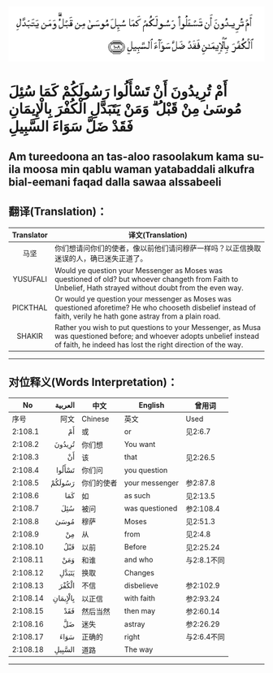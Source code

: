 ![002:108](images/002_108.gif)

#   أَمْ تُرِيدُونَ أَنْ تَسْأَلُوا رَسُولَكُمْ كَمَا سُئِلَ مُوسَىٰ مِنْ قَبْلُ ۗ وَمَنْ يَتَبَدَّلِ الْكُفْرَ بِالْإِيمَانِ فَقَدْ ضَلَّ سَوَاءَ السَّبِيلِ 

## Am tureedoona an tas-aloo rasoolakum kama su-ila moosa min qablu waman yatabaddali alkufra bial-eemani faqad dalla sawaa alssabeeli

## 翻译(Translation)：

| Translator | 译文(Translation)                                            |
|:----------:| ------------------------------------------------------------ |
| 马坚       | 你们想请问你们的使者，像以前他们请问穆萨一样吗？以正信换取迷误的人，确已迷失正道了。 |
| YUSUFALI   | Would ye question your Messenger as Moses was questioned of old? but whoever changeth from Faith to Unbelief, Hath strayed without doubt from the even way. |
| PICKTHAL   | Or would ye question your messenger as Moses was questioned aforetime? He who chooseth disbelief instead of faith, verily he hath gone astray from a plain road. |
| SHAKIR     | Rather you wish to put questions to your Messenger, as Musa was questioned before; and whoever adopts unbelief instead of faith, he indeed has lost the right direction of the way. |

---

## 对位释义(Words Interpretation)：

| No       |  العربية | 中文       | English        | 曾用词      |
| -------- | -------: | ---------- | -------------- | ----------- |
| 序号     |     阿文 | Chinese    | 英文           | Used        |
| 2:108.1  |       أَمْ | 或         | or             | 见2:6.7     |
| 2:108.2  |   تُرِيدُونَ | 你们想     | You want       |             |
| 2:108.3  |       أَنْ | 该         | that           | 见2:26.5    |
| 2:108.4  |   تَسْأَلُوا | 你们问     | you question   |             |
| 2:108.5  |   رَسُولَكُمْ | 你们的使者 | your messenger | 参2:87.8    |
| 2:108.6  |      كَمَا | 如         | as such        | 见2:13.5    |
| 2:108.7  |      سُئِلَ | 被问       | was questioned | 参2:108.4   |
| 2:108.8  |     مُوسَىٰ | 穆萨       | Moses          | 见2:51.3    |
| 2:108.9  |       مِنْ | 从         | from           | 见2:4.8     |
| 2:108.10 |      قَبْلُ | 以前       | Before         | 见2:25.24   |
| 2:108.11 |      وَمَنْ | 和谁       | and who        | 与2:8.1不同 |
| 2:108.12 |    يَتَبَدَّلِ | 换取       | Changes        |             |
| 2:108.13 |    الْكُفْرَ | 不信       | disbelieve     | 参2:102.9   |
| 2:108.14 | بِالْإِيمَانِ | 以正信     | with faith     | 参2:93.24   |
| 2:108.15 |      فَقَدْ | 然后当然   | then may       | 参2:60.14   |
| 2:108.16 |       ضَلَّ | 迷失       | astray         | 参2:26.29   |
| 2:108.17 |     سَوَاءَ | 正确的     | right          | 与2:6.4不同 |
| 2:108.18 |   السَّبِيلِ | 道路       | The way        |             |

---

